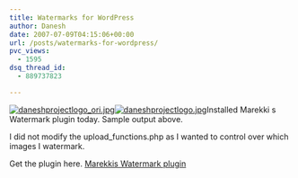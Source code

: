 ```yaml
---
title: Watermarks for WordPress
author: Danesh
date: 2007-07-09T04:15:06+00:00
url: /posts/watermarks-for-wordpress/
pvc_views:
  - 1595
dsq_thread_id:
  - 889737823

---
```

[![daneshprojectlogo_ori.jpg][1]][2][![daneshprojectlogo.jpg][3]][4]Installed Marekki s Watermark plugin today. Sample output above.

I did not modify the upload_functions.php as I wanted to control over which images I watermark.

Get the plugin here. [Marekkis Watermark plugin][5]

 [1]: /wp-content/uploads/2007/07/daneshprojectlogo_ori.jpg
 [2]: /wp-content/uploads/2007/07/daneshprojectlogo_ori.jpg "daneshprojectlogo_ori.jpg"
 [3]: /wp-content/uploads/2007/07/daneshprojectlogo.jpg
 [4]: /wp-content/uploads/2007/07/daneshprojectlogo.jpg "daneshprojectlogo.jpg"
 [5]: http://watermark.malcherek.com/